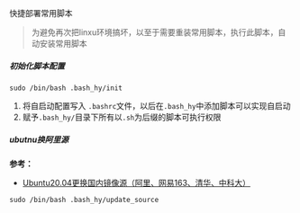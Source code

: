 快捷部署常用脚本

> 为避免再次把linxu环境搞坏，以至于需要重装常用脚本，执行此脚本，自动安装常用脚本

##### 初始化脚本配置

```shell
sudo /bin/bash .bash_hy/init
```

1. 将自启动配置写入 `.bashrc`文件，以后在`.bash_hy`中添加脚本可以实现自启动
2. 赋予`.bash_hy/`目录下所有以`.sh`为后缀的脚本可执行权限

##### ubutnu换阿里源

**参考：**

- [Ubuntu20.04更换国内镜像源（阿里、网易163、清华、中科大）](https://midoq.github.io/2022/05/30/Ubuntu20-04%E6%9B%B4%E6%8D%A2%E5%9B%BD%E5%86%85%E9%95%9C%E5%83%8F%E6%BA%90/) 

```shell
sudo /bin/bash .bash_hy/update_source
```